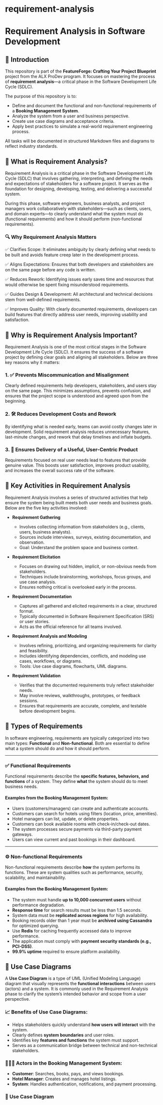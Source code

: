 # requirement-analysis
# Requirement Analysis in Software Development

## 📘 Introduction

This repository is part of the **FeatureForge: Crafting Your Project Blueprint** project from the ALX ProDev program. It focuses on mastering the process of **requirement analysis**—a critical phase in the Software Development Life Cycle (SDLC).

The purpose of this repository is to:
- Define and document the functional and non-functional requirements of a **Booking Management System**.
- Analyze the system from a user and business perspective.
- Create use case diagrams and acceptance criteria.
- Apply best practices to simulate a real-world requirement engineering process.

All tasks will be documented in structured Markdown files and diagrams to reflect industry standards.

## 🧠 What is Requirement Analysis?
Requirement Analysis is a critical phase in the Software Development Life Cycle (SDLC) that involves gathering, interpreting, and defining the needs and expectations of stakeholders for a software project. It serves as the foundation for designing, developing, testing, and delivering a successful system.

During this phase, software engineers, business analysts, and project managers work collaboratively with stakeholders—such as clients, users, and domain experts—to clearly understand what the system must do (functional requirements) and how it should perform (non-functional requirements).

### 🔍 Why Requirement Analysis Matters
✅ Clarifies Scope: It eliminates ambiguity by clearly defining what needs to be built and avoids feature creep later in the development process.

✅ Aligns Expectations: Ensures that both developers and stakeholders are on the same page before any code is written.

✅ Reduces Rework: Identifying issues early saves time and resources that would otherwise be spent fixing misunderstood requirements.

✅ Guides Design & Development: All architectural and technical decisions stem from well-defined requirements.

✅ Improves Quality: With clearly documented requirements, developers can build features that directly address user needs, improving usability and satisfaction.

## 📌 Why is Requirement Analysis Important?

Requirement Analysis is one of the most critical stages in the Software Development Life Cycle (SDLC). It ensures the success of a software project by defining clear goals and aligning all stakeholders. Below are three key reasons why it matters:

### 1. ✅ Prevents Miscommunication and Misalignment
Clearly defined requirements help developers, stakeholders, and users stay on the same page. This minimizes assumptions, prevents confusion, and ensures that the project scope is understood and agreed upon from the beginning.

### 2. 🛠️ Reduces Development Costs and Rework
By identifying what is needed early, teams can avoid costly changes later in development. Solid requirement analysis reduces unnecessary features, last-minute changes, and rework that delay timelines and inflate budgets.

### 3. 🚀 Ensures Delivery of a Useful, User-Centric Product
Requirements focused on real user needs lead to features that provide genuine value. This boosts user satisfaction, improves product usability, and increases the overall success rate of the software.

## 🧩 Key Activities in Requirement Analysis

Requirement Analysis involves a series of structured activities that help ensure the system being built meets both user needs and business goals. Below are the five key activities involved:

- **Requirement Gathering**
  - Involves collecting information from stakeholders (e.g., clients, users, business analysts).
  - Sources include interviews, surveys, existing documentation, and observation.
  - Goal: Understand the problem space and business context.

- **Requirement Elicitation**
  - Focuses on drawing out hidden, implicit, or non-obvious needs from stakeholders.
  - Techniques include brainstorming, workshops, focus groups, and use case analysis.
  - Ensures nothing critical is overlooked early in the process.

- **Requirement Documentation**
  - Captures all gathered and elicited requirements in a clear, structured format.
  - Typically documented in Software Requirement Specification (SRS) or user stories.
  - Acts as the official reference for all teams involved.

- **Requirement Analysis and Modeling**
  - Involves refining, prioritizing, and organizing requirements for clarity and feasibility.
  - Includes identifying dependencies, conflicts, and modeling use cases, workflows, or diagrams.
  - Tools: Use case diagrams, flowcharts, UML diagrams.

- **Requirement Validation**
  - Verifies that the documented requirements truly reflect stakeholder needs.
  - May involve reviews, walkthroughs, prototypes, or feedback sessions.
  - Ensures that requirements are accurate, complete, and testable before development begins.

## 🧮 Types of Requirements

In software engineering, requirements are typically categorized into two main types: **Functional** and **Non-functional**. Both are essential to define what a system should do and how it should perform.

---

### ✅ Functional Requirements

Functional requirements describe the **specific features, behaviors, and functions** of a system. They define **what** the system should do to meet business needs.

#### Examples from the Booking Management System:
- Users (customers/managers) can create and authenticate accounts.
- Customers can search for hotels using filters (location, price, amenities).
- Hotel managers can list, update, or delete properties.
- Customers can book available rooms with check-in/check-out dates.
- The system processes secure payments via third-party payment gateways.
- Users can view current and past bookings in their dashboard.

---

### ⚙️ Non-functional Requirements

Non-functional requirements describe **how** the system performs its functions. These are system qualities such as performance, security, scalability, and maintainability.

#### Examples from the Booking Management System:
- The system must handle **up to 10,000 concurrent users** without performance degradation.
- **Response time** for search results must be less than 1.5 seconds.
- System data must be **replicated across regions** for high availability.
- Booking records older than 1 year must be **archived using Cassandra** for optimized querying.
- Use **Redis** for caching frequently accessed data to improve performance.
- The application must comply with **payment security standards (e.g., PCI-DSS)**.
- **99.9% uptime** required to ensure platform availability.

## 🎯 Use Case Diagrams

A **Use Case Diagram** is a type of UML (Unified Modeling Language) diagram that visually represents the **functional interactions** between users (actors) and a system. It is commonly used in the Requirement Analysis phase to clarify the system’s intended behavior and scope from a user perspective.

### 📈 Benefits of Use Case Diagrams:
- Helps stakeholders quickly understand **how users will interact** with the system.
- Clearly defines **system boundaries** and user roles.
- Identifies key **features and functions** the system must support.
- Serves as a communication bridge between technical and non-technical stakeholders.

### 🧑‍🤝‍🧑 Actors in the Booking Management System:
- **Customer**: Searches, books, pays, and views bookings.
- **Hotel Manager**: Creates and manages hotel listings.
- **System**: Handles authentication, notifications, and payment processing.

### 📌 Use Case Diagram




